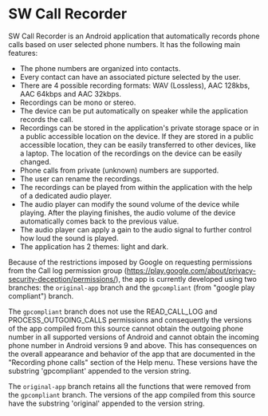 # SW Call Recorder

SW Call Recorder is an Android application that automatically records phone calls based on user
selected phone numbers. It has the following main features:

- The phone numbers are organized into contacts.
- Every contact can have an associated picture selected by the user.
- There are 4 possible recording formats: WAV (Lossless), AAC 128kbs, AAC 64kbps and AAC 32kbps.
- Recordings can be mono or stereo.
- The device can be put automatically on speaker while the application records the call.
- Recordings can be stored in the application's private storage space or in a public accessible
  location on the device. If they are stored in a public accessible location, they can be easily
  transferred to other devices, like a laptop. The location of the recordings on the device can be
  easily changed.
- Phone calls from private (unknown) numbers are supported.
- The user can rename the recordings.
- The recordings can be played from within the application with the help of a dedicated audio
  player.
- The audio player can modify the sound volume of the device while playing. After the playing
  finishes, the audio volume of the device automatically comes back to the previous value.
- The audio player can apply a gain to the audio signal to further control how loud the sound is
  played.
- The application has 2 themes: light and dark.

Because of the restrictions imposed by Google on requesting permissions from the Call log permission
group (https://play.google.com/about/privacy-security-deception/permissions/), the app is currently
developed using two branches: the `original-app` branch and the `gpcompliant` (from "google play
compliant") branch.

The `gpcompliant` branch does not use the READ_CALL_LOG and PROCESS_OUTGOING_CALLS permissions and
consequently the versions of the app compiled from this source cannot obtain the outgoing phone
number in all supported versions of Android and cannot obtain the incoming phone number in Android
versions 9 and above. This has consequences on the overall appearance and behavior of the app that
are documented in the "Recording phone calls" section of the Help menu. These versions have the
substring 'gpcompliant' appended to the version string.

The `original-app` branch retains all the functions that were removed from the `gpcompliant` branch.
The versions of the app compiled from this source have the substring 'original' appended to the
version string.

<!--<a href="https://synaptic-call-recorder.en.aptoide.com/"><img width="135px" alt="Android app on Aptoide" src="https://cdn6.aptoide.com/includes/themes/2014/images/aptoide_badge.svg?timestamp=timestamp=20190529"></a>-->

<!-- <a href='https://play.google.com/store/apps/details?id=net.synapticweb.callrecorder.gpcompliant.full&pcampaignid=pcampaignidMKT-Other-global-all-co-prtnr-py-PartBadge-Mar2515-1'><img width="135px" alt='Get it on Google Play' src='https://play.google.com/intl/en_us/badges/static/images/badges/en_badge_web_generic.png'/></a> -->
